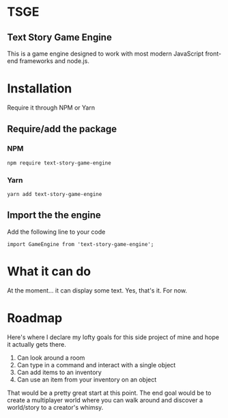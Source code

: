 # TSGE
## Text Story Game Engine

This is a game engine designed to work with most modern JavaScript front-end frameworks
and node.js.

# Installation
Require it through NPM or Yarn

## Require/add the package
### NPM

    npm require text-story-game-engine

### Yarn

    yarn add text-story-game-engine

## Import the the engine
Add the following line to your code

    import GameEngine from 'text-story-game-engine';

# What it can do
At the moment... it can display some text. Yes, that's it. For now.

# Roadmap
Here's where I declare my lofty goals for this side project of mine and hope
it actually gets there.

1. Can look around a room
1. Can type in a command and interact with a single object
1. Can add items to an inventory
1. Can use an item from your inventory on an object

That would be a pretty great start at this point. The end goal would be
to create a multiplayer world where you can walk around and discover a world/story
to a creator's whimsy.
